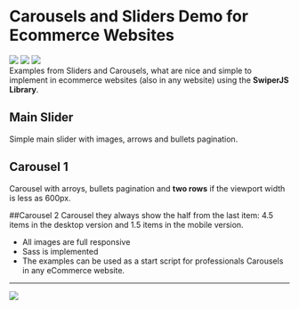 <h1>Carousels and Sliders Demo for Ecommerce Websites</h1>


[![](https://img.shields.io/badge/SwiperJS-yes-brightgreen)](https://swiperjs.com/)
![](https://img.shields.io/badge/SaSS-yes-brightgreen)
![](https://img.shields.io/badge/documentation-yes-brightgreen)
<br>
Examples from Sliders and Carousels, what are nice and simple to implement in ecommerce websites (also in any website) using the **SwiperJS Library**.
<br>

## Main Slider
Simple main slider with images, arrows and bullets pagination.

## Carousel 1
Carousel with arroys, bullets pagination and **two rows** if the viewport width is less as 600px.

##Carousel 2
Carousel they always show the half from the last item: 4.5 items in the desktop version and 1.5 items in the mobile version.

- All images are full responsive
- Sass is implemented
- The examples can be used as a start script for professionals Carousels in any eCommerce website.

****
[![](https://img.shields.io/badge/M_Editor.md-yes-brightgreen)](https://pandao.github.io/editor.md/en.html)
